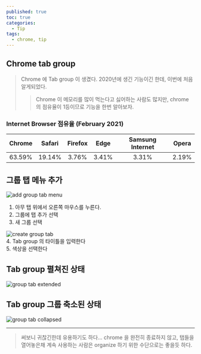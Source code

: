```yaml
---
published: true
toc: true
categories:
  - Tip
tags:
  - chrome, tip
---
```

## Chrome tab group  
> Chrome 에 Tab group 이 생겼다. 2020년에 생긴 기능이긴 한데, 이번에 처음 알게되었다. 
>> Chrome 이 메모리를 많이 먹는다고 싫어하는 사람도 많지만, chrome 의 점유율이 1등이므로 기능을 한번 알아보자.

### Internet Browser 점유율 (February 2021)  
| Chrome | Safari | Firefox | Edge | Samsung Internet | Opera |
|:-:|:-:|:-:|:-:|:-:|:-:|
| 63.59% | 19.14% | 3.76% | 3.41% | 3.31% | 2.19% |

## 그룹 탭 메뉴 추가  
![add group tab menu](https://user-images.githubusercontent.com/9858389/111879910-d17ecc80-89eb-11eb-96a1-91b40250d609.png)  
1. 아무 탭 위에서 오른쪽 마우스를 누른다.
2. 그룹에 탭 추가 선택
3. 새 그룹 선택

![create group tab](https://user-images.githubusercontent.com/9858389/111879948-068b1f00-89ec-11eb-9561-cc5b4796bb5f.png)  
4. Tab group 의 타이틀을 입력한다  
5. 색상을 선택한다  

## Tab group 펼쳐진 상태  
![group tab extended](https://user-images.githubusercontent.com/9858389/111879983-2c182880-89ec-11eb-8d96-25da56d1fe12.png)

## Tab group 그룹 축소된 상태  
![group tab collapsed](https://user-images.githubusercontent.com/9858389/111880008-4c47e780-89ec-11eb-9d45-60def399d349.png)

---

> 써보니 귀찮긴한데 유용하기도 하다... chrome 을 완전히 종료하지 않고, 탭들을 열어놓은채 계속 사용하는 사람은 organize 하기 위한 수단으로는 좋을듯 하다.
